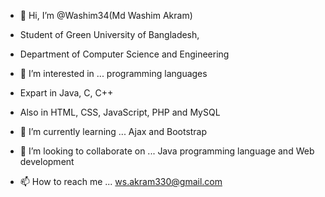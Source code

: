 - 👋 Hi, I’m @Washim34(Md Washim Akram)
- Student of Green University of Bangladesh,
- Department of Computer Science and Engineering

- 👀 I’m interested in ... programming languages
- Expart in Java, C, C++
- Also in HTML, CSS, JavaScript, PHP and MySQL
- 🌱 I’m currently learning ... Ajax and Bootstrap
- 💞️ I’m looking to collaborate on ... Java programming language and Web development
- 📫 How to reach me ... ws.akram330@gmail.com

<!---
Washim34/Washim34 is a ✨ special ✨ repository because its `README.md` (this file) appears on your GitHub profile.
You can click the Preview link to take a look at your changes.
--->
